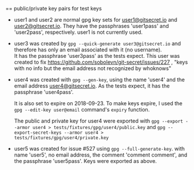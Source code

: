 == public/private key pairs for test keys

* user1 and user2 are normal gpg key sets for user1@gitsecret.io and 
  user2@gitsecret.io. They have the passphrases 'user1pass' and 'user2pass', 
  respectively.
  user1 is not currently used.

* user3 was created by `gpg --quick-generate user3@gitsecret.io` 
  and therefore has only an email associated with it (no username).  
  It has the passphrase 'user3pass' as the tests expect.
  This user was created to fix https://github.com/sobolevn/git-secret/issues/227 ,
  "keys with no info but the email address not recognized by whoknows"

* user4 was created with `gpg --gen-key`, using the name 'user4'
  and the email address user4@gitsecret.io. As the tests expect,
  it has the passphrase 'user4pass'.  

  It is also set to expire on 2018-09-23. To make keys expire, I used the 
  `gpg --edit-key user@email` command's `expiry` function.

  The public and private key for user4 were exported with
    `gpg --export --armor user4 > tests/fixtures/gpg/user4/public.key`
  and
    `gpg --export-secret-keys --armor user4 > tests/fixtures/gpg/user4/private.key`

* user5 was created for issue #527 using `gpg --full-generate-key`.
  with name 'user5', no email address, the comment 'comment comment', and 
  the passphrase 'user5pass'.  Keys were exported as above.
  
